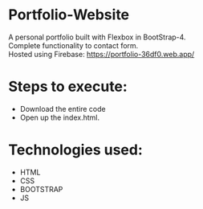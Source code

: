 # Portfolio-Website
A personal portfolio built with Flexbox in BootStrap-4.<br />
Complete functionality to contact form.<br />
Hosted using Firebase: https://portfolio-36df0.web.app/ <br />

# Steps to execute:

   * Download the entire code
   * Open up the index.html.

# Technologies used:

   * HTML
   * CSS 
   * BOOTSTRAP
   * JS
